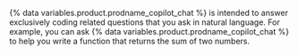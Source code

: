 {% data variables.product.prodname_copilot_chat %} is intended to answer exclusively coding related questions that you ask in natural language. For example, you can ask {% data variables.product.prodname_copilot_chat %} to help you write a function that returns the sum of two numbers.